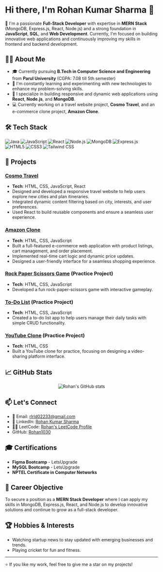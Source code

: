 # Hi there, I'm Rohan Kumar Sharma 👋

🚀 I'm a passionate **Full-Stack Developer** with expertise in **MERN Stack** (MongoDB, Express.js, React, Node.js) and a strong foundation in **JavaScript**, **SQL**, and **Web Development**. Currently, I'm focused on building innovative web applications and continuously improving my skills in frontend and backend development.

## 👨‍💻 About Me
- 🎓 Currently pursuing **B.Tech in Computer Science and Engineering** from **Parul University** (CGPA: 7.08 till 5th semester)
- 🌱 I'm constantly learning and experimenting with new technologies to enhance my problem-solving skills.
- 🔧 I specialize in building responsive and dynamic web applications using **React**, **Node.js**, and **MongoDB**.
- 💻 Currently working on a travel website project, **Cosmo Travel**, and an e-commerce clone project, **Amazon Clone**.

## 🛠️ Tech Stack
![Java](https://img.shields.io/badge/Java-ED8B00?style=flat&logo=java&logoColor=white)
![JavaScript](https://img.shields.io/badge/JavaScript-F7DF1E?style=flat&logo=javascript&logoColor=black)
![React](https://img.shields.io/badge/React-20232A?style=flat&logo=react&logoColor=61DAFB)
![Node.js](https://img.shields.io/badge/Node.js-339933?style=flat&logo=node.js&logoColor=white)
![MongoDB](https://img.shields.io/badge/MongoDB-47A248?style=flat&logo=mongodb&logoColor=white)
![Express.js](https://img.shields.io/badge/Express.js-000000?style=flat&logo=express&logoColor=white)
![HTML5](https://img.shields.io/badge/HTML5-E34F26?style=flat&logo=html5&logoColor=white)
![CSS3](https://img.shields.io/badge/CSS3-1572B6?style=flat&logo=css3&logoColor=white)
![Tailwind CSS](https://img.shields.io/badge/TailwindCSS-06B6D4?style=flat&logo=tailwind-css&logoColor=white)

## 📂 Projects
### **[Cosmo Travel](#)**
- **Tech**: HTML, CSS, JavaScript, React
- Designed and developed a responsive travel website to help users explore new cities and plan itineraries.
- Integrated dynamic content filtering based on city, interests, and user preferences.
- Used React to build reusable components and ensure a seamless user experience.

### **[Amazon Clone](#)**
- **Tech**: HTML, CSS, JavaScript
- Built a full-featured e-commerce web application with product listings, cart management, and order placement.
- Implemented real-time cart logic and dynamic price updates.
- Designed a user-friendly interface for a seamless shopping experience.

### **[Rock Paper Scissors Game](#)** (Practice Project)
- **Tech**: HTML, CSS, JavaScript
- Developed a fun rock-paper-scissors game with interactive gameplay.

### **[To-Do List](#)** (Practice Project)
- **Tech**: HTML, CSS, JavaScript
- Created a to-do list app to help users manage their daily tasks with simple CRUD functionality.

### **[YouTube Clone](#)** (Practice Project)
- **Tech**: HTML, CSS
- Built a YouTube clone for practice, focusing on designing a video-sharing platform interface.

## 📈 GitHub Stats
<p align="center">
  <img src="https://github-readme-stats.vercel.app/api?username=Rohan1030&show_icons=true&theme=github_dark" alt="Rohan's GitHub stats" />
</p>

## 📫 Let's Connect
- 📧 Email: [rlrld02233@gmail.com](mailto:rlrld02233@gmail.com)
- 💼 LinkedIn: [Rohan Kumar Sharma](#)
- 🧑‍💻 LeetCode: [Rohan's LeetCode Profile](#)
- GitHub: [Rohan1030](https://github.com/Rohan1030)

## 🎓 Certifications
- **Figma Bootcamp** - LetsUpgrade
- **MySQL Bootcamp** - LetsUpgrade
- **NPTEL Certificate in Computer Networks**

## 🎯 Career Objective
To secure a position as a **MERN Stack Developer** where I can apply my skills in MongoDB, Express.js, React, and Node.js to develop innovative solutions and continue to grow as a full-stack developer.

## 🏆 Hobbies & Interests
- Watching startup news to stay updated with emerging businesses and trends.
- Playing cricket for fun and fitness.

---

⭐️ If you like my work, feel free to give me a star on my projects!



<!--
**Rohan1030/Rohan1030** is a ✨ _special_ ✨ repository because its `README.md` (this file) appears on your GitHub profile.

Here are some ideas to get you started:

- 🔭 I’m currently working on ...
- 🌱 I’m currently learning ...
- 👯 I’m looking to collaborate on ...
- 🤔 I’m looking for help with ...
- 💬 Ask me about ...
- 📫 How to reach me: ...
- 😄 Pronouns: ...
- ⚡ Fun fact: ...
-->
